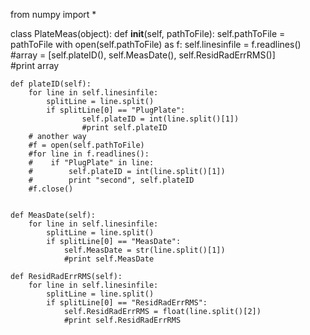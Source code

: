 from numpy import *

class PlateMeas(object):
    def __init__(self, pathToFile):
        self.pathToFile = pathToFile
        with open(self.pathToFile) as f:
            self.linesinfile = f.readlines() 
        #array = [self.plateID(), self.MeasDate(), self.ResidRadErrRMS()]  
        #print array      
            
    def plateID(self):
        for line in self.linesinfile:
            splitLine = line.split()
            if splitLine[0] == "PlugPlate":
                    self.plateID = int(line.split()[1])
                    #print self.plateID
        # another way 
        #f = open(self.pathToFile)
        #for line in f.readlines():
        #    if "PlugPlate" in line:
        #        self.plateID = int(line.split()[1])
        #        print "second", self.plateID
        #f.close()
            
            
    def MeasDate(self):
        for line in self.linesinfile:
            splitLine = line.split()
            if splitLine[0] == "MeasDate":
                self.MeasDate = str(line.split()[1])
                #print self.MeasDate
    
    def ResidRadErrRMS(self):
        for line in self.linesinfile:
            splitLine = line.split()
            if splitLine[0] == "ResidRadErrRMS":
                self.ResidRadErrRMS = float(line.split()[2])
                #print self.ResidRadErrRMS
